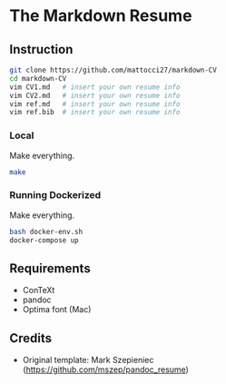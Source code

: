 The Markdown Resume
===================

## Instruction

```bash
git clone https://github.com/mattocci27/markdown-CV
cd markdown-CV
vim CV1.md   # insert your own resume info
vim CV2.md   # insert your own resume info
vim ref.md   # insert your own resume info
vim ref.bib  # insert your own resume info
```

### Local

Make everything.

```bash
make
```

### Running Dockerized

Make everything.

```bash
bash docker-env.sh
docker-compose up
```

## Requirements

 * ConTeXt
 * pandoc
 * Optima font (Mac)

## Credits

- Original template: Mark Szepieniec (<https://github.com/mszep/pandoc_resume>)
